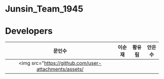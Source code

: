 # Junsin_Team_1945

# Developers
| 문인수 | 이순재 | 황유림 | 안은수 |
|:------:|:------:|:------:|:------:|
| <img src="https://github.com/user-attachments/assets/
